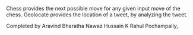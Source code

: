 Chess provides the next possible move for any given input move of the chess.
Geolocate provides the location of a tweet, by analyzing the tweet.

Completed by
Aravind Bharatha
Nawaz Hussain K
Rahul Pochampally,
